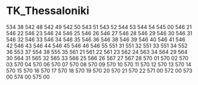 # TK_Thessaloniki

534 38
542 48
542 49
542 50
543 51
543 52
544 53
544 54
545 00
546 21
546 22
546 23
546 24
546 25
546 26
546 27
546 28
546 29
546 30
546 31
546 32
546 33
546 34
546 35
546 36
546 38
546 39
546 40
546 41
546 42
546 43
546 44
546 45
546 46
546 55
551 31
551 32
551 33
551 34
552 36
553 37
554 38
555 35
561 21
561 22
561 23
562 24
563 34
564 29
564 30
564 31
565 32
565 33
566 25
566 26
567 27
567 28
570 01
570 02
570 03
570 04
570 06
570 07
570 08
570 09
570 10
570 11
570 12
570 13
570 14
570 15
570 16
570 17
570 18
570 19
570 20
570 21
570 22
571 00
572 00
573 00
574 00
575 00
